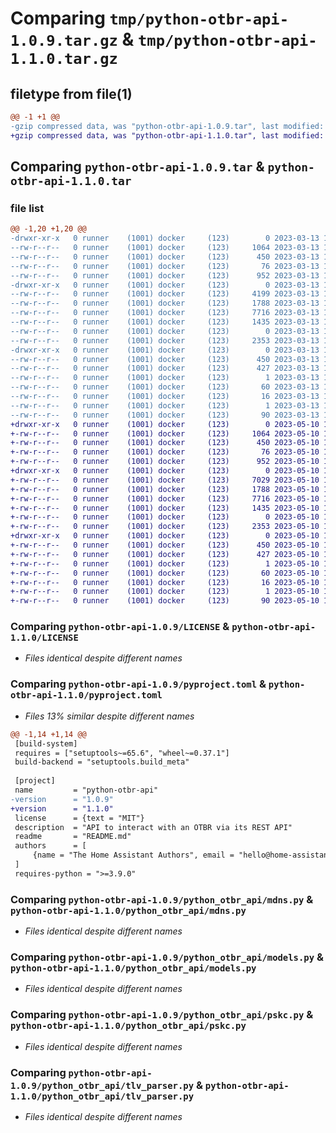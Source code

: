 # Comparing `tmp/python-otbr-api-1.0.9.tar.gz` & `tmp/python-otbr-api-1.1.0.tar.gz`

## filetype from file(1)

```diff
@@ -1 +1 @@
-gzip compressed data, was "python-otbr-api-1.0.9.tar", last modified: Mon Mar 13 14:07:31 2023, max compression
+gzip compressed data, was "python-otbr-api-1.1.0.tar", last modified: Wed May 10 18:04:51 2023, max compression
```

## Comparing `python-otbr-api-1.0.9.tar` & `python-otbr-api-1.1.0.tar`

### file list

```diff
@@ -1,20 +1,20 @@
-drwxr-xr-x   0 runner    (1001) docker     (123)        0 2023-03-13 14:07:31.609941 python-otbr-api-1.0.9/
--rw-r--r--   0 runner    (1001) docker     (123)     1064 2023-03-13 14:07:11.000000 python-otbr-api-1.0.9/LICENSE
--rw-r--r--   0 runner    (1001) docker     (123)      450 2023-03-13 14:07:31.609941 python-otbr-api-1.0.9/PKG-INFO
--rw-r--r--   0 runner    (1001) docker     (123)       76 2023-03-13 14:07:11.000000 python-otbr-api-1.0.9/README.md
--rw-r--r--   0 runner    (1001) docker     (123)      952 2023-03-13 14:07:11.000000 python-otbr-api-1.0.9/pyproject.toml
-drwxr-xr-x   0 runner    (1001) docker     (123)        0 2023-03-13 14:07:31.605940 python-otbr-api-1.0.9/python_otbr_api/
--rw-r--r--   0 runner    (1001) docker     (123)     4199 2023-03-13 14:07:11.000000 python-otbr-api-1.0.9/python_otbr_api/__init__.py
--rw-r--r--   0 runner    (1001) docker     (123)     1788 2023-03-13 14:07:11.000000 python-otbr-api-1.0.9/python_otbr_api/mdns.py
--rw-r--r--   0 runner    (1001) docker     (123)     7716 2023-03-13 14:07:11.000000 python-otbr-api-1.0.9/python_otbr_api/models.py
--rw-r--r--   0 runner    (1001) docker     (123)     1435 2023-03-13 14:07:11.000000 python-otbr-api-1.0.9/python_otbr_api/pskc.py
--rw-r--r--   0 runner    (1001) docker     (123)        0 2023-03-13 14:07:11.000000 python-otbr-api-1.0.9/python_otbr_api/py.typed
--rw-r--r--   0 runner    (1001) docker     (123)     2353 2023-03-13 14:07:11.000000 python-otbr-api-1.0.9/python_otbr_api/tlv_parser.py
-drwxr-xr-x   0 runner    (1001) docker     (123)        0 2023-03-13 14:07:31.609941 python-otbr-api-1.0.9/python_otbr_api.egg-info/
--rw-r--r--   0 runner    (1001) docker     (123)      450 2023-03-13 14:07:31.000000 python-otbr-api-1.0.9/python_otbr_api.egg-info/PKG-INFO
--rw-r--r--   0 runner    (1001) docker     (123)      427 2023-03-13 14:07:31.000000 python-otbr-api-1.0.9/python_otbr_api.egg-info/SOURCES.txt
--rw-r--r--   0 runner    (1001) docker     (123)        1 2023-03-13 14:07:31.000000 python-otbr-api-1.0.9/python_otbr_api.egg-info/dependency_links.txt
--rw-r--r--   0 runner    (1001) docker     (123)       60 2023-03-13 14:07:31.000000 python-otbr-api-1.0.9/python_otbr_api.egg-info/requires.txt
--rw-r--r--   0 runner    (1001) docker     (123)       16 2023-03-13 14:07:31.000000 python-otbr-api-1.0.9/python_otbr_api.egg-info/top_level.txt
--rw-r--r--   0 runner    (1001) docker     (123)        1 2023-03-13 14:07:31.000000 python-otbr-api-1.0.9/python_otbr_api.egg-info/zip-safe
--rw-r--r--   0 runner    (1001) docker     (123)       90 2023-03-13 14:07:31.609941 python-otbr-api-1.0.9/setup.cfg
+drwxr-xr-x   0 runner    (1001) docker     (123)        0 2023-05-10 18:04:51.804274 python-otbr-api-1.1.0/
+-rw-r--r--   0 runner    (1001) docker     (123)     1064 2023-05-10 18:04:30.000000 python-otbr-api-1.1.0/LICENSE
+-rw-r--r--   0 runner    (1001) docker     (123)      450 2023-05-10 18:04:51.804274 python-otbr-api-1.1.0/PKG-INFO
+-rw-r--r--   0 runner    (1001) docker     (123)       76 2023-05-10 18:04:30.000000 python-otbr-api-1.1.0/README.md
+-rw-r--r--   0 runner    (1001) docker     (123)      952 2023-05-10 18:04:30.000000 python-otbr-api-1.1.0/pyproject.toml
+drwxr-xr-x   0 runner    (1001) docker     (123)        0 2023-05-10 18:04:51.804274 python-otbr-api-1.1.0/python_otbr_api/
+-rw-r--r--   0 runner    (1001) docker     (123)     7029 2023-05-10 18:04:30.000000 python-otbr-api-1.1.0/python_otbr_api/__init__.py
+-rw-r--r--   0 runner    (1001) docker     (123)     1788 2023-05-10 18:04:30.000000 python-otbr-api-1.1.0/python_otbr_api/mdns.py
+-rw-r--r--   0 runner    (1001) docker     (123)     7716 2023-05-10 18:04:30.000000 python-otbr-api-1.1.0/python_otbr_api/models.py
+-rw-r--r--   0 runner    (1001) docker     (123)     1435 2023-05-10 18:04:30.000000 python-otbr-api-1.1.0/python_otbr_api/pskc.py
+-rw-r--r--   0 runner    (1001) docker     (123)        0 2023-05-10 18:04:30.000000 python-otbr-api-1.1.0/python_otbr_api/py.typed
+-rw-r--r--   0 runner    (1001) docker     (123)     2353 2023-05-10 18:04:30.000000 python-otbr-api-1.1.0/python_otbr_api/tlv_parser.py
+drwxr-xr-x   0 runner    (1001) docker     (123)        0 2023-05-10 18:04:51.804274 python-otbr-api-1.1.0/python_otbr_api.egg-info/
+-rw-r--r--   0 runner    (1001) docker     (123)      450 2023-05-10 18:04:51.000000 python-otbr-api-1.1.0/python_otbr_api.egg-info/PKG-INFO
+-rw-r--r--   0 runner    (1001) docker     (123)      427 2023-05-10 18:04:51.000000 python-otbr-api-1.1.0/python_otbr_api.egg-info/SOURCES.txt
+-rw-r--r--   0 runner    (1001) docker     (123)        1 2023-05-10 18:04:51.000000 python-otbr-api-1.1.0/python_otbr_api.egg-info/dependency_links.txt
+-rw-r--r--   0 runner    (1001) docker     (123)       60 2023-05-10 18:04:51.000000 python-otbr-api-1.1.0/python_otbr_api.egg-info/requires.txt
+-rw-r--r--   0 runner    (1001) docker     (123)       16 2023-05-10 18:04:51.000000 python-otbr-api-1.1.0/python_otbr_api.egg-info/top_level.txt
+-rw-r--r--   0 runner    (1001) docker     (123)        1 2023-05-10 18:04:51.000000 python-otbr-api-1.1.0/python_otbr_api.egg-info/zip-safe
+-rw-r--r--   0 runner    (1001) docker     (123)       90 2023-05-10 18:04:51.804274 python-otbr-api-1.1.0/setup.cfg
```

### Comparing `python-otbr-api-1.0.9/LICENSE` & `python-otbr-api-1.1.0/LICENSE`

 * *Files identical despite different names*

### Comparing `python-otbr-api-1.0.9/pyproject.toml` & `python-otbr-api-1.1.0/pyproject.toml`

 * *Files 13% similar despite different names*

```diff
@@ -1,14 +1,14 @@
 [build-system]
 requires = ["setuptools~=65.6", "wheel~=0.37.1"]
 build-backend = "setuptools.build_meta"
 
 [project]
 name         = "python-otbr-api"
-version      = "1.0.9"
+version      = "1.1.0"
 license      = {text = "MIT"}
 description  = "API to interact with an OTBR via its REST API"
 readme       = "README.md"
 authors      = [
     {name = "The Home Assistant Authors", email = "hello@home-assistant.io"}
 ]
 requires-python = ">=3.9.0"
```

### Comparing `python-otbr-api-1.0.9/python_otbr_api/mdns.py` & `python-otbr-api-1.1.0/python_otbr_api/mdns.py`

 * *Files identical despite different names*

### Comparing `python-otbr-api-1.0.9/python_otbr_api/models.py` & `python-otbr-api-1.1.0/python_otbr_api/models.py`

 * *Files identical despite different names*

### Comparing `python-otbr-api-1.0.9/python_otbr_api/pskc.py` & `python-otbr-api-1.1.0/python_otbr_api/pskc.py`

 * *Files identical despite different names*

### Comparing `python-otbr-api-1.0.9/python_otbr_api/tlv_parser.py` & `python-otbr-api-1.1.0/python_otbr_api/tlv_parser.py`

 * *Files identical despite different names*

